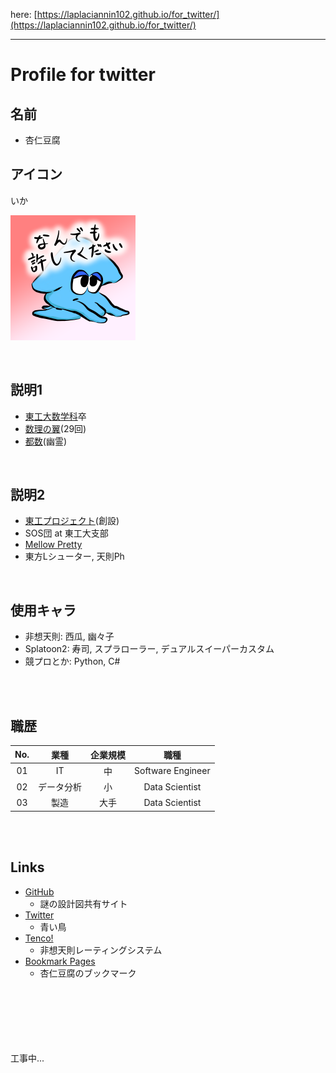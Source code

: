 here: [https://laplaciannin102.github.io/for_twitter/](https://laplaciannin102.github.io/for_twitter/)
___

# **Profile for twitter**

## **名前**
- 杏仁豆腐

## **アイコン**
いか

<img width="200" alt="ika" src="../assets/img/nanika_pink.png"><br>

<br>

## **説明1**
- [東工大数学科](https://educ.titech.ac.jp/math/)卒
- [数理の翼](https://www.npo-tsubasa.jp/)(29回)
- [都数](https://tosuu.web.fc2.com/)(幽霊)

<br>

## **説明2**
- [東工プロジェクト](https://twitter.com/toukouproject)(創設)
- SOS団 at 東工大支部
- [Mellow Pretty](https://www.mellowpretty.com/)
- 東方Lシューター, 天則Ph

<br>

## **使用キャラ**
- 非想天則: 西瓜, 幽々子
- Splatoon2: 寿司, スプラローラー, デュアルスイーパーカスタム
- 競プロとか: Python, C#

<br>
<br>

## **職歴**

|No.    |業種       |企業規模   |職種               |
|:-:    |:-:        |:-:        |:-:                |
|01     |IT         |中         |Software Engineer  |
|02     |データ分析  |小        |Data Scientist     |
|03     |製造       |大手       |Data Scientist     |

<br>
<br>

## **Links**
- [GitHub](https://github.com/laplaciannin102/)
  - 謎の設計図共有サイト
- [Twitter](https://twitter.com/mq_spark/)
  - 青い鳥
- [Tenco!](https://tenco.info/game/2/account/mqmqspark/)
  - 非想天則レーティングシステム
- [Bookmark Pages](../bookmark_pages/index.html)
  - 杏仁豆腐のブックマーク

<br>
<br>
<br>
<br>
<br>
<br>
工事中...
<br>
<br>
<br>
<br>

